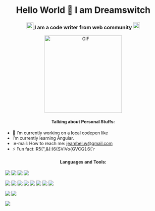 <h1 align="center">Hello World 👋 I am Dreamswitch</h1>
<h3 align="center">
      <a href="https://www.linkedin.com/in/wilfried-jeambel-925093121/">
        <img alt="Wilfried Jeambel" width="22px" src="https://cdn.jsdelivr.net/npm/simple-icons@v3/icons/linkedin.svg"  />
    </a>
  I am a code writer from web community 
    <a href="https://twitter.com/Mr_dreamswitch">
        <img alt="Wilfried Jeambel | Twitter" width="22px" src="https://cdn.jsdelivr.net/npm/simple-icons@v3/icons/twitter.svg" />
    </a>

</h3>
<p align="center">
      <img align="center" alt="GIF" src="https://media.giphy.com/media/9igGG6KxpY0eY0Sr5u/giphy.gif" width="250px"/>
</p>

<h4 align="center">Talking about Personal Stuffs:</h4>

<ul >
    <li>🔭 I’m currently working on a local codepen like</li>
    <li>I’m currently learning Angular.</li>
    <li>:e-mail: How to reach me: <a href="mailto:">jeambel.w@gmail.com</a></li>
    <li>⚡ Fun fact: R5{",&{:)6{SVIVo{GVCG{.6{`r</li>
</ul>
<!-- - 📝[Portfolio](https://<name>.github.io/MyPortfolio/) -->


<!-- 
**Community**
 -->
 
<h4 align="center">Languages and Tools:</h4>

![](https://img.shields.io/badge/node%20js-339933?&style=for-the-badge&logo=Node.js&logoColor=white)
![](https://img.shields.io/badge/Express-black?&style=for-the-badge&logo=Express&logoColor=white)
![](https://img.shields.io/badge/MySQL-4479a1?&style=for-the-badge&logo=MySQL&logoColor=white)
![](https://img.shields.io/badge/Mongo%20DB-48a248?&style=for-the-badge&logo=MongoDB&logoColor=white)

![](https://img.shields.io/badge/Angular-DD0031?&style=for-the-badge&logo=Angular&logoColor=white)
![](https://img.shields.io/badge/reactive%20x-B7178C?&style=for-the-badge&logo=ReactiveX&logoColor=white)
![](https://img.shields.io/badge/TypeScript-3178c6?&style=for-the-badge&logo=TypeScript&logoColor=white)
![](https://img.shields.io/badge/JavaScript-gray?&style=for-the-badge&logo=JavaScript)
![](https://img.shields.io/badge/html5-E34F26?&style=for-the-badge&logo=HTML5&logoColor=white)
![](https://img.shields.io/badge/css3-1572B6?&style=for-the-badge&logo=CSS3&logoColor=white)
![](https://img.shields.io/badge/sass-CC6699?&style=for-the-badge&logo=Sass&logoColor=white)
![](https://img.shields.io/badge/bash-4EAA25?&style=for-the-badge&logo=GNU%20Bash&logoColor=white)

![](https://img.shields.io/badge/VS%20Code-007ACC?&style=for-the-badge&logo=Visual%20Studio%20Code&logoColor=white)
![](https://img.shields.io/badge/git-F05032?&style=for-the-badge&logo=Git&logoColor=white)


<img align="center" src="https://github-readme-stats.vercel.app/api/top-langs/?username=Dreamswitch&layout=compact" />

